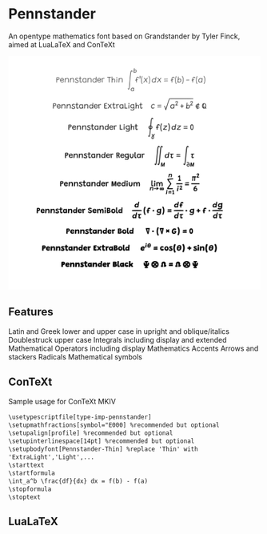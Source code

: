 # Pennstander
An opentype mathematics font based on Grandstander by Tyler Finck, aimed at LuaLaTeX and ConTeXt

![A sample of the font at each of the different weights](samples/fontweights.png)

## Features
Latin and Greek lower and upper case in upright and oblique/italics
Doublestruck upper case
Integrals including display and extended
Mathematical Operators including display
Mathematics Accents
Arrows and stackers
Radicals
Mathematical symbols

## ConTeXt
Sample usage for ConTeXt MKIV
```
\usetypescriptfile[type-imp-pennstander]
\setupmathfractions[symbol="E000] %recommended but optional
\setupalign[profile] %recommended but optional
\setupinterlinespace[14pt] %recommended but optional
\setupbodyfont[Pennstander-Thin] %replace 'Thin' with 'ExtraLight','Light',...
\starttext
\startformula
\int_a^b \frac{df}{dx} dx = f(b) - f(a)
\stopformula
\stoptext
```

## LuaLaTeX
